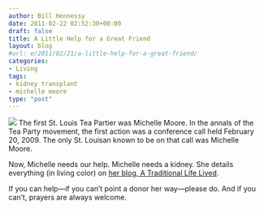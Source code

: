 ```yaml
---
author: Bill Hennessy
date: 2011-02-22 02:52:30+00:00
draft: false
title: A Little Help for a Great Friend
layout: blog
#url: e/2011/02/21/a-little-help-for-a-great-friend/
categories:
- Living
tags:
- kidney transplant
- michelle moore
type: "post"
---
```


![](https://journeymapp.com/hennessysview/wp-content/uploads/2012/02/warrencoteaparty-michelle3.jpg?w=119)
The first St. Louis Tea Partier was Michelle Moore. In the annals of the Tea Party movement, the first action was a conference call held February 20, 2009. The only St. Louisan known to be on that call was Michelle Moore.

 

Now, Michelle needs our help. Michelle needs a kidney. She details everything (in living color) on [her blog, A Traditional Life Lived](https://www.atraditionallifelived.com/2011/02/kideny-update-no-bikini-for-youand.html).

 

If you can help—if you can’t point a donor her way—please do. And if you can’t, prayers are always welcome.
